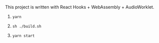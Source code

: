 This project is written with React Hooks + WebAssembly + AudioWorklet.

1. ```yarn```

2. ```sh ./build.sh```

3. ```yarn start```